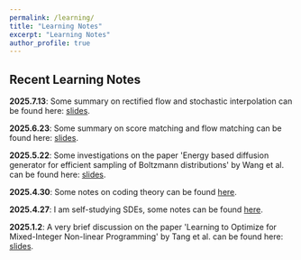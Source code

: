```yaml
---
permalink: /learning/
title: "Learning Notes"
excerpt: "Learning Notes"
author_profile: true
---
```


## Recent Learning Notes

<p><strong>2025.7.13</strong>: Some summary on rectified flow and stochastic interpolation can be found here: <a href="/files/Rectified_flow_stochastic_interpolation.pdf">slides</a>.</p>

<p><strong>2025.6.23</strong>: Some summary on score matching and flow matching can be found here: <a href="/files/Score_matching_flow_matching.pdf">slides</a>.</p>

<p><strong>2025.5.22</strong>: Some investigations on the paper 'Energy based diffusion generator for efficient sampling of Boltzmann distributions' by Wang et al. can be found here: <a href="/files/energy_based_diffusion.pdf">slides</a>.</p>

<p><strong>2025.4.30</strong>: Some notes on coding theory can be found <a href="https://github.com/YaoSiqi2003/Notes-on-coding-theory">here</a>.</p>

<p><strong>2025.4.27</strong>: I am self-studying SDEs, some notes can be found <a href="https://github.com/YaoSiqi2003/Notes-on-SDE">here</a>.</p> 

<p><strong>2025.1.2</strong>: A very brief discussion on the paper 'Learning to Optimize for Mixed-Integer Non-linear Programming' by Tang et al. can be found here: <a href="/files/MINLP_Presentation.pdf">slides</a>.</p> 